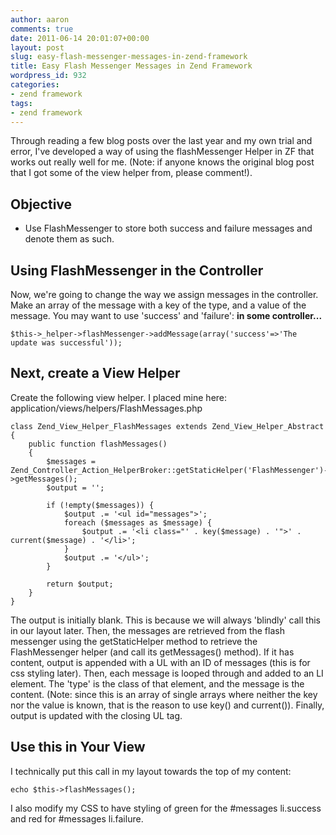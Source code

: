 ```yaml
---
author: aaron
comments: true
date: 2011-06-14 20:01:07+00:00
layout: post
slug: easy-flash-messenger-messages-in-zend-framework
title: Easy Flash Messenger Messages in Zend Framework
wordpress_id: 932
categories:
- zend framework
tags:
- zend framework
---
```


Through reading a few blog posts over the last year and my own trial and error, I've developed a way of using the flashMessenger Helper in ZF that works out really well for me.  (Note: if anyone knows the original blog post that I got some of the view helper from, please comment!).



## Objective






  * Use FlashMessenger to store both success and failure messages and denote them as such.





## Using FlashMessenger in the Controller


Now, we're going to change the way we assign messages in the controller.  Make an array of the message with a key of the type, and a value of the message.  You may want to use 'success' and 'failure':
**in some controller...**

    
    
    $this->_helper->flashMessenger->addMessage(array('success'=>'The update was successful'));
    





## Next, create a View Helper


Create the following view helper. I placed mine here: application/views/helpers/FlashMessages.php

    
    
    class Zend_View_Helper_FlashMessages extends Zend_View_Helper_Abstract
    {
        public function flashMessages()
        {
            $messages = Zend_Controller_Action_HelperBroker::getStaticHelper('FlashMessenger')->getMessages();
            $output = '';
            
            if (!empty($messages)) {
                $output .= '<ul id="messages">';
                foreach ($messages as $message) {
                    $output .= '<li class="' . key($message) . '">' . current($message) . '</li>';
                }
                $output .= '</ul>';
            }
            
            return $output;
        }
    }
    



The output is initially blank.  This is because we will always 'blindly' call this in our layout later.  Then, the messages are retrieved from the flash messenger using the getStaticHelper method to retrieve the FlashMessenger helper (and call its getMessages() method).  If it has content, output is appended with a UL with an ID of messages (this is for css styling later).  Then, each message is looped through and added to an LI element.  The 'type' is the class of that element, and the message is the content.  (Note: since this is an array of single arrays where neither the key nor the value is known, that is the reason to use key() and current()).  Finally, output is updated with the closing UL tag.



## Use this in Your View


I technically put this call in my layout towards the top of my content:

    
    
    echo $this->flashMessages();
    



I also modify my CSS to have styling of green for the #messages li.success and red for #messages li.failure.
